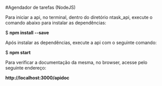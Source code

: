 #Agendador de tarefas (NodeJS) 

Para iniciar a api, no terminal, dentro do diretório ntask_api, execute o comando abaixo para instalar as dependências:

$ <strong>npm install --save</strong>

Após instalar as dependências, execute a api com o seguinte comando:

$ <strong>npm start</strong>

Para verificar a documentação da mesma, no browser, acesse pelo seguinte endereço:

<strong>http://localhost:3000/apidoc</strong>
